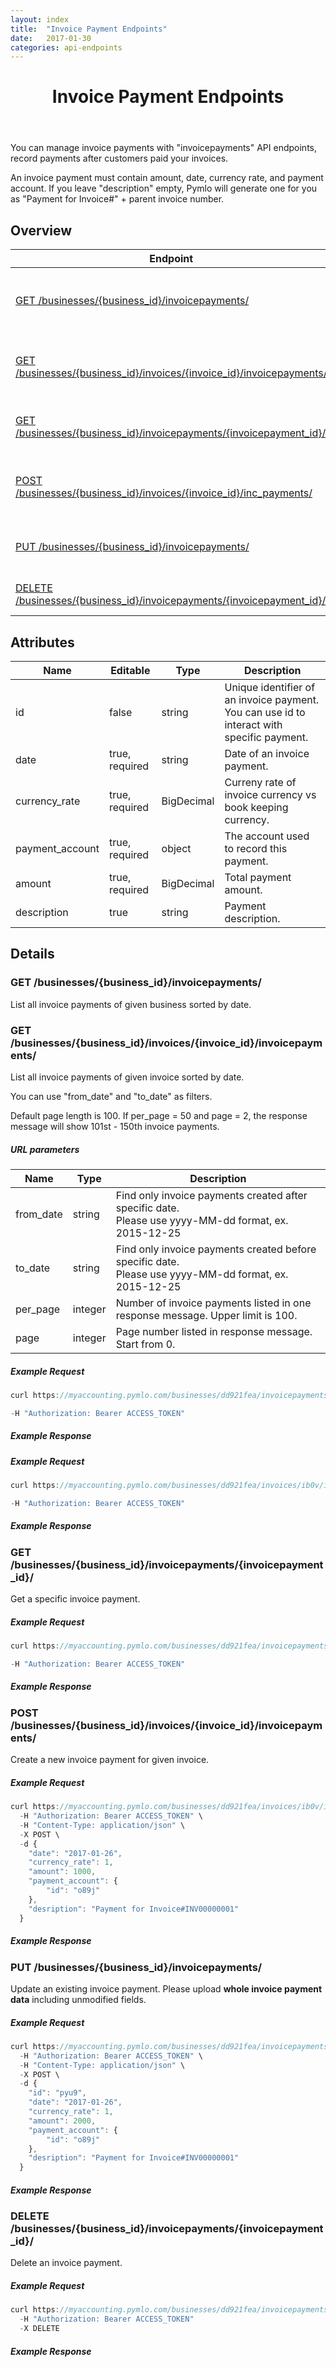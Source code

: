 ```yaml
---
layout: index
title:  "Invoice Payment Endpoints"
date:   2017-01-30
categories: api-endpoints
---
```


<header>
<h1>Invoice Payment Endpoints</h1>
</header>

You can manage invoice payments with "invoicepayments" API endpoints, record payments after customers paid your invoices.

An invoice payment must contain amount, date, currency rate, and payment account. If you leave "description" empty, Pymlo will generate one for you as "Payment for Invoice#" + parent invoice number. 

## Overview
| Endpoint                                                        |  Description  |
| -------------                                                   | ----- |
| [GET /businesses/{business_id}/invoicepayments/](#get-businessesbusiness_idinvoicepayments) | Get a list of invoice payments from given business |
| [GET /businesses/{business_id}/invoices/{invoice_id}/invoicepayments/](#get-businessesbusiness_idinvoicesinvoice_idinvoicepayments) | Get a list of invoice payments from given invoice |
| [GET /businesses/{business_id}/invoicepayments/{invoicepayment_id}/](#get-businessesbusiness_idinvoicepaymentsinvoicepayment_id) |  Get a specific invoice payment |
| [POST /businesses/{business_id}/invoices/{invoice_id}/inc_payments/](#post-businessesbusiness_idinvoicesinvoice_idinvoicepayments) |  Create a new invoice payment for given invoice |
| [PUT /businesses/{business_id}/invoicepayments/](#put-businessesbusiness_idinvoicepayments) |  Update an existing invoice payment |
| [DELETE /businesses/{business_id}/invoicepayments/{invoicepayment_id}/](#delete-businessesbusiness_idinvoicepaymentsinvoicepayment_id) |  Delete an invoice payment |  

## Attributes
| Name                          |  Editable     | Type          | Description                                   |
| -------------                 | -----         | -----         | -----                                         |
| id                            | false         | string        | Unique identifier of an invoice payment. You can use id to interact with specific payment. |
| date                          | true, required| string        | Date of an invoice payment.                    |
| currency_rate                 | true, required| BigDecimal    | Curreny rate of invoice currency vs book keeping currency. |
| payment_account               | true, required| object        | The account used to record this payment.      |
| amount                        | true, required| BigDecimal    | Total payment amount.                         |
| description                   | true          | string        | Payment description.                          |

## Details
### GET /businesses/{business_id}/invoicepayments/
List all invoice payments of given business sorted by date. 
### GET /businesses/{business_id}/invoices/{invoice_id}/invoicepayments/
List all invoice payments of given invoice sorted by date. 

You can use "from_date" and "to_date" as filters.

Default page length is 100. If per_page = 50 and page = 2, the response message will show 101st - 150th invoice payments. 

##### URL parameters
| Name                              | Type          | Description                                   |
| -------------                     | -----         | -----                                         |
| from_date                         | string        | Find only invoice payments created after specific date.<br /> Please use yyyy-MM-dd format, ex. 2015-12-25 |
| to_date                           | string        | Find only invoice payments created before specific date.<br /> Please use yyyy-MM-dd format, ex. 2015-12-25 |
| per_page                          | integer       | Number of invoice payments listed in one response message. Upper limit is 100. |
| page                              | integer       | Page number listed in response message. Start from 0. |

##### Example Request
```JavaScript
curl https://myaccounting.pymlo.com/businesses/dd921fea/invoicepayments?per_page=50&page=2 \

-H "Authorization: Bearer ACCESS_TOKEN"
```

##### Example Response


##### Example Request
```JavaScript
curl https://myaccounting.pymlo.com/businesses/dd921fea/invoices/ib0v/invoicepayments?from_date=2017-01-01 \

-H "Authorization: Bearer ACCESS_TOKEN"
```

##### Example Response


### GET /businesses/{business_id}/invoicepayments/{invoicepayment_id}/
Get a specific invoice payment.

##### Example Request
```JavaScript
curl https://myaccounting.pymlo.com/businesses/dd921fea/invoicepayments/pyu9/ \ 

-H "Authorization: Bearer ACCESS_TOKEN"
```

##### Example Response


### POST /businesses/{business_id}/invoices/{invoice_id}/invoicepayments/
Create a new invoice payment for given invoice.


##### Example Request
```JavaScript
curl https://myaccounting.pymlo.com/businesses/dd921fea/invoices/ib0v/invoicepayments/ \
  -H "Authorization: Bearer ACCESS_TOKEN" \
  -H "Content-Type: application/json" \
  -X POST \
  -d {
    "date": "2017-01-26",
    "currency_rate": 1,
    "amount": 1000,
    "payment_account": {
        "id": "o89j"
    },
    "desription": "Payment for Invoice#INV00000001"
  }
```
##### Example Response


### PUT /businesses/{business_id}/invoicepayments/
Update an existing invoice payment. Please upload **whole invoice payment data** including unmodified fields. 

##### Example Request
```JavaScript
curl https://myaccounting.pymlo.com/businesses/dd921fea/invoicepayments/ \
  -H "Authorization: Bearer ACCESS_TOKEN" \
  -H "Content-Type: application/json" \
  -X POST \
  -d {
    "id": "pyu9",
    "date": "2017-01-26",
    "currency_rate": 1,
    "amount": 2000,
    "payment_account": {
        "id": "o89j"
    },
    "desription": "Payment for Invoice#INV00000001"
  }
```

##### Example Response


### DELETE /businesses/{business_id}/invoicepayments/{invoicepayment_id}/
Delete an invoice payment.

##### Example Request
```JavaScript
curl https://myaccounting.pymlo.com/businesses/dd921fea/invoicepayments/pyu9/ \
  -H "Authorization: Bearer ACCESS_TOKEN"
  -X DELETE
```

##### Example Response
